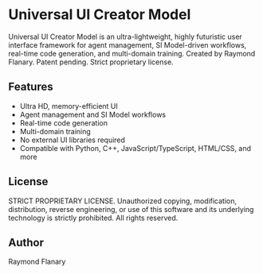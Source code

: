 # Universal UI Creator Model

Universal UI Creator Model is an ultra-lightweight, highly futuristic user interface framework for agent management, SI Model-driven workflows, real-time code generation, and multi-domain training. Created by Raymond Flanary. Patent pending. Strict proprietary license.

## Features
- Ultra HD, memory-efficient UI
- Agent management and SI Model workflows
- Real-time code generation
- Multi-domain training
- No external UI libraries required
- Compatible with Python, C++, JavaScript/TypeScript, HTML/CSS, and more

## License
STRICT PROPRIETARY LICENSE. Unauthorized copying, modification, distribution, reverse engineering, or use of this software and its underlying technology is strictly prohibited. All rights reserved.

## Author
Raymond Flanary
